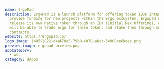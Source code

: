 ```yaml
---
name: ErgoPad
description: ErgoPad is a launch platform for offering token IDOs intended to
  provide funding for new projects within the Ergo ecosystem. Ergopad will
  release its own native token through an IDO (Initial Dex Offering), and users
  will be able to trade ergo for these tokens and stake them through smart
  contracts.
website: https://ergopad.io/
logo_image: 148552822-d4ab78a5-79b0-4078-a8cb-34908ce88cee.png
preview_image: ergopad-preview.png
appCategory:
  - web
category: dApps
---
```


